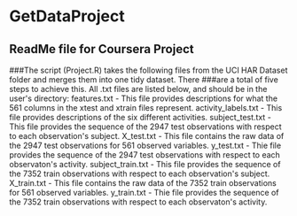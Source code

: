 # GetDataProject
## ReadMe file for Coursera Project

###The script (Project.R) takes the following files from the UCI HAR Dataset folder and merges them into one tidy dataset. There ###are a total of five steps to achieve this. All .txt files are listed below, and should be in the user's directory:
    features.txt - This file provides descriptions for what the 561 columns in the xtest and xtrain files represent.
    activity_labels.txt - This file provides descriptions of the six different activities.
    subject_test.txt - This file provides the sequence of the 2947 test observations with respect to each observation's subject.
    X_test.txt - This file contains the raw data of the 2947 test observations for 561 observed variables.
    y_test.txt - Thie file provides the sequence of the 2947 test observations with respect to each observaton's activity.
    subject_train.txt - This file provides the sequence of the 7352 train observations with respect to each observation's subject.
    X_train.txt - This file contains the raw data of the 7352 train observations for 561 observed variables.
    y_train.txt - Thie file provides the sequence of the 7352 train observations with respect to each observaton's activity.
    
    
